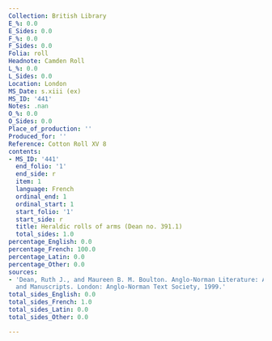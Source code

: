 ```yaml
---
Collection: British Library
E_%: 0.0
E_Sides: 0.0
F_%: 0.0
F_Sides: 0.0
Folia: roll
Headnote: Camden Roll
L_%: 0.0
L_Sides: 0.0
Location: London
MS_Date: s.xiii (ex)
MS_ID: '441'
Notes: .nan
O_%: 0.0
O_Sides: 0.0
Place_of_production: ''
Produced_for: ''
Reference: Cotton Roll XV 8
contents:
- MS_ID: '441'
  end_folio: '1'
  end_side: r
  item: 1
  language: French
  ordinal_end: 1
  ordinal_start: 1
  start_folio: '1'
  start_side: r
  title: Heraldic rolls of arms (Dean no. 391.1)
  total_sides: 1.0
percentage_English: 0.0
percentage_French: 100.0
percentage_Latin: 0.0
percentage_Other: 0.0
sources:
- 'Dean, Ruth J., and Maureen B. M. Boulton. Anglo-Norman Literature: A Guide to Texts
  and Manuscripts. London: Anglo-Norman Text Society, 1999.'
total_sides_English: 0.0
total_sides_French: 1.0
total_sides_Latin: 0.0
total_sides_Other: 0.0

---
```

